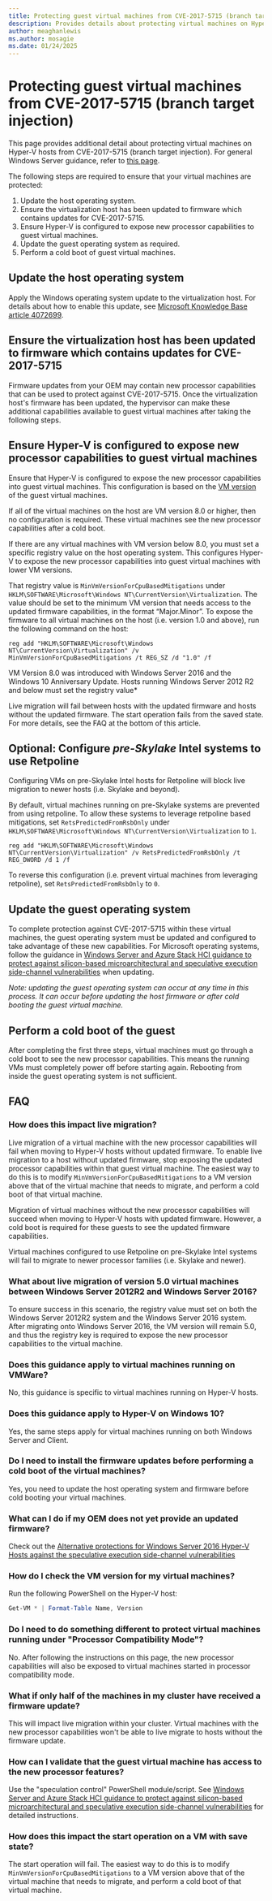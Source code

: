 ```yaml
---
title: Protecting guest virtual machines from CVE-2017-5715 (branch target injection)
description: Provides details about protecting virtual machines on Hyper-V hosts from CVE-2017-5715.
author: meaghanlewis
ms.author: mosagie
ms.date: 01/24/2025
---
```


# Protecting guest virtual machines from CVE-2017-5715 (branch target injection)

This page provides additional detail about protecting virtual machines on Hyper-V hosts from CVE-2017-5715 (branch target injection). For general Windows Server guidance, refer to [this page](https://support.microsoft.com/help/4072698/windows-server-guidance-to-protect-against-the-speculative-execution).

The following steps are required to ensure that your virtual machines are protected:

1. Update the host operating system.
2. Ensure the virtualization host has been updated to firmware which contains updates for CVE-2017-5715.
3. Ensure Hyper-V is configured to expose new processor capabilities to guest virtual machines.
4. Update the guest operating system as required. 
5. Perform a cold boot of guest virtual machines.

## Update the host operating system

Apply the Windows operating system update to the virtualization host. For details about how to enable this update, see [Microsoft Knowledge Base article 4072699](https://support.microsoft.com/help/4072699).

## Ensure the virtualization host has been updated to firmware which contains updates for CVE-2017-5715

Firmware updates from your OEM may contain new processor capabilities that can be used to protect against CVE-2017-5715. Once the virtualization host's firmware has been updated, the hypervisor can make these additional capabilities available to guest virtual machines after taking the following steps.

## Ensure Hyper-V is configured to expose new processor capabilities to guest virtual machines

Ensure that Hyper-V is configured to expose the new processor capabilities into guest virtual machines. This configuration is based on the [VM version](/windows-server/virtualization/hyper-v/deploy/upgrade-virtual-machine-version-in-hyper-v-on-windows-or-windows-server) of the guest virtual machines. 

If all of the virtual machines on the host are VM version 8.0 or higher, then no configuration is required. These virtual machines see the new processor capabilities after a cold boot.

If there are any virtual machines with VM version below 8.0, you must set a specific registry value on the host operating system. This configures Hyper-V to expose the new processor capabilities into guest virtual machines with lower VM versions.

That registry value is `MinVmVersionForCpuBasedMitigations` under `HKLM\SOFTWARE\Microsoft\Windows NT\CurrentVersion\Virtualization`. The value should be set to the minimum VM version that needs access to the updated firmware capabilities, in the format “Major.Minor”. To expose the firmware to all virtual machines on the host (i.e. version 1.0 and above), run the following command on the host: 

```shell
reg add "HKLM\SOFTWARE\Microsoft\Windows NT\CurrentVersion\Virtualization" /v MinVmVersionForCpuBasedMitigations /t REG_SZ /d "1.0" /f
```

VM Version 8.0 was introduced with Windows Server 2016 and the Windows 10 Anniversary Update. Hosts running Windows Server 2012 R2 and below must set the registry value*

Live migration will fail between hosts with the updated firmware and hosts without the updated firmware. The start operation fails from the saved state. For more details, see the FAQ at the bottom of this article.

## Optional: Configure _pre-Skylake_ Intel systems to use Retpoline

Configuring VMs on pre-Skylake Intel hosts for Retpoline will block live migration to newer hosts (i.e. Skylake and beyond).

By default, virtual machines running on pre-Skylake systems are prevented from using retpoline. To allow these systems to leverage retpoline based mitigations, set `RetsPredictedFromRsbOnly` under `HKLM\SOFTWARE\Microsoft\Windows NT\CurrentVersion\Virtualization` to `1`. 

```
reg add "HKLM\SOFTWARE\Microsoft\Windows NT\CurrentVersion\Virtualization" /v RetsPredictedFromRsbOnly /t REG_DWORD /d 1 /f
```

To reverse this configuration (i.e. prevent virtual machines from leveraging retpoline), set `RetsPredictedFromRsbOnly` to `0`.

## Update the guest operating system

To complete protection against CVE-2017-5715 within these virtual machines, the guest operating system must be updated and configured to take advantage of these new capabilities. For Microsoft operating systems, follow the guidance in [Windows Server and Azure Stack HCI guidance to protect against silicon-based microarchitectural and speculative execution side-channel vulnerabilities](https://support.microsoft.com/topic/kb4072698-windows-server-and-azure-stack-hci-guidance-to-protect-against-silicon-based-microarchitectural-and-speculative-execution-side-channel-vulnerabilities-2f965763-00e2-8f98-b632-0d96f30c8c8e) when updating.

*Note: updating the guest operating system can occur at any time in this process.  It can occur before updating the host firmware or after cold booting the guest virtual machine.*

## Perform a cold boot of the guest

After completing the first three steps, virtual machines must go through a cold boot to see the new processor capabilities. This means the running VMs must completely power off before starting again. Rebooting from inside the guest operating system is not sufficient.

## FAQ

### How does this impact live migration?

Live migration of a virtual machine with the new processor capabilities will fail when moving to Hyper-V hosts without updated firmware. To enable live migration to a host without updated firmware, stop exposing the updated processor capabilities within that guest virtual machine. The easiest way to do this is to modify `MinVmVersionForCpuBasedMitigations` to a VM version above that of the virtual machine that needs to migrate, and perform a cold boot of that virtual machine.

Migration of virtual machines without the new processor capabilities will succeed when moving to Hyper-V hosts with updated firmware. However, a cold boot is required for these guests to see the updated firmware capabilities.

Virtual machines configured to use Retpoline on pre-Skylake Intel systems will fail to migrate to newer processor families (i.e. Skylake and newer).

### What about live migration of version 5.0 virtual machines between Windows Server 2012R2 and Windows Server 2016?

To ensure success in this scenario, the registry value must set on both the Windows Server 2012R2 system and the Windows Server 2016 system. After migrating onto Windows Server 2016, the VM version will remain 5.0, and thus the registry key is required to expose the new processor capabilities to the virtual machine.  

### Does this guidance apply to virtual machines running on VMWare?

No, this guidance is specific to virtual machines running on Hyper-V hosts.

### Does this guidance apply to Hyper-V on Windows 10?

Yes, the same steps apply for virtual machines running on both Windows Server and Client.

### Do I need to install the firmware updates before performing a cold boot of the virtual machines?

Yes, you need to update the host operating system and firmware before cold booting your virtual machines.

### What can I do if my OEM does not yet provide an updated firmware?

Check out the [Alternative protections for Windows Server 2016 Hyper-V Hosts against the speculative execution side-channel vulnerabilities](/virtualization/hyper-v-on-windows/CVE-2017-5715-and-hyper-v-hosts)

### How do I check the VM version for my virtual machines?

Run the following PowerShell on the Hyper-V host:

``` PowerShell
Get-VM * | Format-Table Name, Version  
```

### Do I need to do something different to protect virtual machines running under "Processor Compatibility Mode"?

No. After following the instructions on this page, the new processor capabilities will also be exposed to virtual machines started in processor compatibility mode.

### What if only half of the machines in my cluster have received a firmware update?

This will impact live migration within your cluster. Virtual machines with the new processor capabilities won't be able to live migrate to hosts without the firmware update.  

### How can I validate that the guest virtual machine has access to the new processor features?

Use the "speculation control" PowerShell module/script.  See [Windows Server and Azure Stack HCI guidance to protect against silicon-based microarchitectural and speculative execution side-channel vulnerabilities](https://support.microsoft.com/topic/kb4072698-windows-server-and-azure-stack-hci-guidance-to-protect-against-silicon-based-microarchitectural-and-speculative-execution-side-channel-vulnerabilities-2f965763-00e2-8f98-b632-0d96f30c8c8e) for detailed instructions.

### How does this impact the start operation on a VM with save state?

The start operation will fail. The easiest way to do this is to modify `MinVmVersionForCpuBasedMitigations` to a VM version above that of the virtual machine that needs to migrate, and perform a cold boot of that virtual machine.
